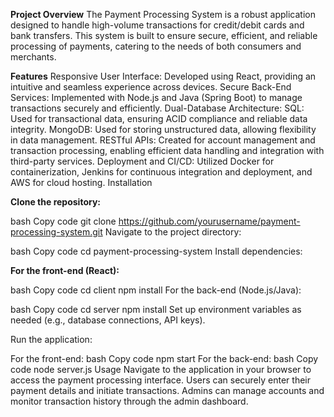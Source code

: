 **Project Overview**
The Payment Processing System is a robust application designed to handle high-volume transactions for credit/debit cards and bank transfers. This system is built to ensure secure, efficient, and reliable processing of payments, catering to the needs of both consumers and merchants.

**Features**
Responsive User Interface: Developed using React, providing an intuitive and seamless experience across devices.
Secure Back-End Services: Implemented with Node.js and Java (Spring Boot) to manage transactions securely and efficiently.
Dual-Database Architecture:
SQL: Used for transactional data, ensuring ACID compliance and reliable data integrity.
MongoDB: Used for storing unstructured data, allowing flexibility in data management.
RESTful APIs: Created for account management and transaction processing, enabling efficient data handling and integration with third-party services.
Deployment and CI/CD: Utilized Docker for containerization, Jenkins for continuous integration and deployment, and AWS for cloud hosting.
Installation

**Clone the repository:**

bash
Copy code
git clone https://github.com/yourusername/payment-processing-system.git
Navigate to the project directory:

bash
Copy code
cd payment-processing-system
Install dependencies:

**For the front-end (React):**

bash
Copy code
cd client
npm install
For the back-end (Node.js/Java):

bash
Copy code
cd server
npm install
Set up environment variables as needed (e.g., database connections, API keys).

Run the application:

For the front-end:
bash
Copy code
npm start
For the back-end:
bash
Copy code
node server.js
Usage
Navigate to the application in your browser to access the payment processing interface.
Users can securely enter their payment details and initiate transactions.
Admins can manage accounts and monitor transaction history through the admin dashboard.
